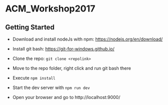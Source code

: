 # ACM_Workshop2017

## Getting Started
* Download and install nodeJs with npm: https://nodejs.org/en/download/
* Install git bash: https://git-for-windows.github.io/
* Clone the repo: `git clone <repolink>`

* Move to the repo folder, right click and run git bash there
* Execute `npm install`

* Start the dev server with `npm run dev`
* Open your browser and go to http://localhost:9000/

